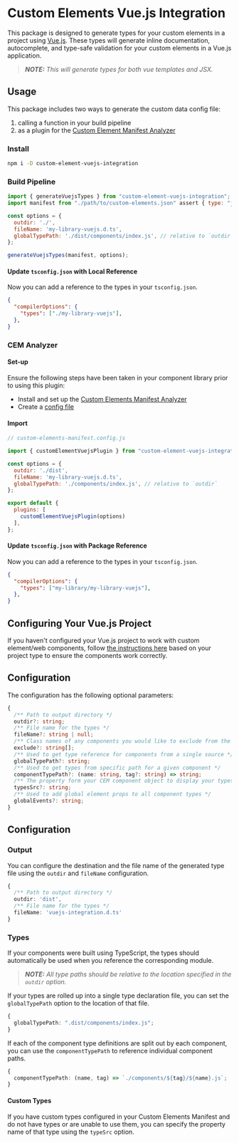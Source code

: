 # Custom Elements Vue.js Integration

This package is designed to generate types for your custom elements in a project using [Vue.js](https://vuejs.org/). These types will generate inline documentation, autocomplete, and type-safe validation for your custom elements in a Vue.js application.

> _***NOTE:*** This will generate types for both vue templates and JSX._

<!-- ![demo of autocomplete features for custom elements in a solidjs project](https://github.com/break-stuff/cem-tools/blob/main/demo/images/solid-js-integration/solid-js-integration.gif?raw=true) -->

## Usage

This package includes two ways to generate the custom data config file:

1. calling a function in your build pipeline
2. as a plugin for the [Custom Element Manifest Analyzer](https://custom-elements-manifest.open-wc.org/)

### Install

```bash
npm i -D custom-element-vuejs-integration
```

### Build Pipeline

```js
import { generateVuejsTypes } from "custom-element-vuejs-integration";
import manifest from "./path/to/custom-elements.json" assert { type: "json" };

const options = {
  outdir: './',
  fileName: 'my-library-vuejs.d.ts',
  globalTypePath: './dist/components/index.js', // relative to `outdir`
};

generateVuejsTypes(manifest, options);
```

#### Update `tsconfig.json` with Local Reference

Now you can add a reference to the types in your `tsconfig.json`.

```json
{
  "compilerOptions": {
    "types": ["./my-library-vuejs"],
  },
}

```

### CEM Analyzer

#### Set-up

Ensure the following steps have been taken in your component library prior to using this plugin:

- Install and set up the [Custom Elements Manifest Analyzer](https://custom-elements-manifest.open-wc.org/analyzer/getting-started/)
- Create a [config file](https://custom-elements-manifest.open-wc.org/analyzer/config/#config-file)

#### Import

```js
// custom-elements-manifest.config.js

import { customElementVuejsPlugin } from "custom-element-vuejs-integration";

const options = {
  outdir: './dist',
  fileName: 'my-library-vuejs.d.ts',
  globalTypePath: './components/index.js', // relative to `outdir`
};

export default {
  plugins: [
    customElementVuejsPlugin(options)
  ],
};
```

#### Update `tsconfig.json` with Package Reference

Now you can add a reference to the types in your `tsconfig.json`.

```json
{
  "compilerOptions": {
    "types": ["my-library/my-library-vuejs"],
  },
}

```

## Configuring Your Vue.js Project

If you haven't configured your Vue.js project to work with custom element/web components, follow [the instructions here](https://vuejs.org/guide/extras/web-components.html#using-custom-elements-in-vue) based on your project type to ensure the components work correctly.

## Configuration

The configuration has the following optional parameters:

```ts
{
  /** Path to output directory */
  outdir?: string;
  /** File name for the types */
  fileName?: string | null;
  /** Class names of any components you would like to exclude from the types */
  exclude?: string[];
  /** Used to get type reference for components from a single source */
  globalTypePath?: string;
  /** Used to get types from specific path for a given component */
  componentTypePath?: (name: string, tag?: string) => string;
  /** The property form your CEM component object to display your types */
  typesSrc?: string;
  /** Used to add global element props to all component types */
  globalEvents?: string;
}
```

## Configuration

### Output

You can configure the destination and the file name of the generated type file using the `outdir` and `fileName` configuration.

```ts
{
  /** Path to output directory */
  outdir: 'dist',
  /** File name for the types */
  fileName: 'vuejs-integration.d.ts'
}
```

### Types

If your components were built using TypeScript, the types should automatically be used when you reference the corresponding module.

> _***NOTE:*** All type paths should be relative to the location specified in the `outdir` option._

If your types are rolled up into a single type declaration file, you can set the `globalTypePath` option to the location of that file.

```ts
{
  globalTypePath: ".dist/components/index.js";
}
```

If each of the component type definitions are split out by each component, you can use the `componentTypePath` to reference individual component paths.

```ts
{
  componentTypePath: (name, tag) => `./components/${tag}/${name}.js`;
}
```

#### Custom Types

If you have custom types configured in your Custom Elements Manifest and do not have types or are unable to use them, you can specify the property name of that type using the `typeSrc` option.
